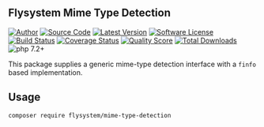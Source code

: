 ## Flysystem Mime Type Detection

[![Author](https://img.shields.io/badge/author-@frankdejonge-blue.svg)](https://twitter.com/frankdejonge)
[![Source Code](https://img.shields.io/badge/source-flysystem%2Fmime--type--detection-blue.svg)](https://github.com/flysystemphp/mime-type-detection)
[![Latest Version](https://img.shields.io/github/tag/flysystem/mime-type-detection.svg)](https://github.com/flysystem/mime-type-detection/releases)
[![Software License](https:////img.shields.io/badge/license-MIT-brightgreen.svg)](https://github.com/flysystem/mime-type-detection/blob/master/LICENSE)
[![Build Status](https://travis-ci.org/flysystem/mime-type-detection.svg?branch=master)](https://travis-ci.org/flysystem/mime-type-detection)
[![Coverage Status](https://img.shields.io/scrutinizer/coverage/g/flysystem/mime-type-detection.svg)](https://scrutinizer-ci.com/g/flysystem/mime-type-detection/code-structure)
[![Quality Score](https://img.shields.io/scrutinizer/g/flysystem/mime-type-detection.svg)](https://scrutinizer-ci.com/g/flysystem/mime-type-detection)
[![Total Downloads](https://img.shields.io/packagist/dt/flysystem/mime-type-detection.svg)](https://packagist.org/packages/flysystem/mime-type-detection)
![php 7.2+](https://img.shields.io/badge/php-min%207.2-red.svg)


This package supplies a generic mime-type detection interface with a
`finfo` based implementation.

## Usage

```bash
composer require flysystem/mime-type-detection
```
